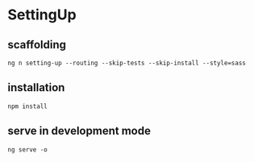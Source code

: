 # SettingUp

## scaffolding

```shell
ng n setting-up --routing --skip-tests --skip-install --style=sass
```

## installation

```shell
npm install
```

## serve in development mode

```shell
ng serve -o
```
